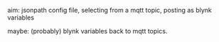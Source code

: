 
aim:
jsonpath config file, selecting from a mqtt topic, posting as blynk variables

maybe: (probably)
blynk variables back to mqtt topics.  

